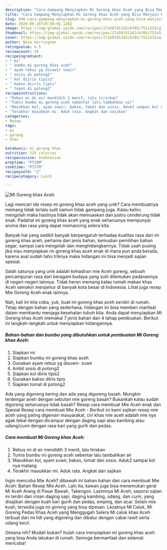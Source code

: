 ```yaml
---
description: "Cara Gampang Menyiapkan Mi Goreng khas Aceh yang Bisa Manjain Lidah"
title: "Cara Gampang Menyiapkan Mi Goreng khas Aceh yang Bisa Manjain Lidah"
slug: 846-cara-gampang-menyiapkan-mi-goreng-khas-aceh-yang-bisa-manjain-lidah
date: 2020-09-16T19:50:03.128Z
image: https://img-global.cpcdn.com/recipes/27a507d13d2cb705/751x532cq70/mi-goreng-khas-aceh-foto-resep-utama.jpg
thumbnail: https://img-global.cpcdn.com/recipes/27a507d13d2cb705/751x532cq70/mi-goreng-khas-aceh-foto-resep-utama.jpg
cover: https://img-global.cpcdn.com/recipes/27a507d13d2cb705/751x532cq70/mi-goreng-khas-aceh-foto-resep-utama.jpg
author: Nina Harrington
ratingvalue: 4.5
reviewcount: 10
recipeingredient:
- " mi"
- " bumbu mi goreng khas aceh"
- " ayam rebus yg disuwir suwir"
- " sosis di potong2"
- " kol diiris tipis2"
- " bakso diiris tipis"
- " tomat di potong2"
recipeinstructions:
- "Rebus mi di air mendidih 3 menit, lalu tiriskan"
- "Tumis bumbu mi goreng aceh sebentar lalu tambahkan air"
- "Masukkan kol, ayam suwir, bakso, tomat dan sosis. Aduk2 sampai kol nya matang"
- "Terakhir masukkan mi. Aduk rata. Angkat dan sajikan"
categories:
- Resep
tags:
- mi
- goreng
- khas

katakunci: mi goreng khas 
nutrition: 225 calories
recipecuisine: Indonesian
preptime: "PT29M"
cooktime: "PT37M"
recipeyield: "2"
recipecategory: Lunch

---
```



![Mi Goreng khas Aceh](https://img-global.cpcdn.com/recipes/27a507d13d2cb705/751x532cq70/mi-goreng-khas-aceh-foto-resep-utama.jpg)

Lagi mencari ide resep mi goreng khas aceh yang unik? Cara membuatnya memang tidak terlalu sulit namun tidak gampang juga. Kalau keliru mengolah maka hasilnya tidak akan memuaskan dan justru cenderung tidak enak. Padahal mi goreng khas aceh yang enak seharusnya mempunyai aroma dan rasa yang dapat memancing selera kita.

Banyak hal yang sedikit banyak berpengaruh terhadap kualitas rasa dari mi goreng khas aceh, pertama dari jenis bahan, kemudian pemilihan bahan segar, sampai cara mengolah dan menghidangkannya. Tidak usah pusing jika mau menyiapkan mi goreng khas aceh enak di mana pun anda berada, karena asal sudah tahu triknya maka hidangan ini bisa menjadi sajian spesial.

Salah satunya yang unik adalah kehadiran mie Aceh goreng, sebuah percampuran rasa dari beragam budaya yang sulit ditemukan padanannya di negeri-negeri lainnya. Tidak heran memang kalau rumah makan khas Aceh semakin menjamur di banyak kota besar di Indonesia. Lihat juga resep Mie Goreng Aceh enak lainnya.


Nah, kali ini kita coba, yuk, buat mi goreng khas aceh sendiri di rumah. Tetap dengan bahan yang sederhana, hidangan ini bisa memberi manfaat dalam membantu menjaga kesehatan tubuh kita. Anda dapat menyiapkan Mi Goreng khas Aceh memakai 7 jenis bahan dan 4 tahap pembuatan. Berikut ini langkah-langkah untuk menyiapkan hidangannya.

<!--inarticleads1-->

##### Bahan-bahan dan bumbu yang dibutuhkan untuk pembuatan Mi Goreng khas Aceh:

1. Siapkan  mi
1. Siapkan  bumbu mi goreng khas aceh
1. Gunakan  ayam rebus yg disuwir- suwir
1. Ambil  sosis di potong2
1. Siapkan  kol diiris tipis2
1. Gunakan  bakso diiris tipis
1. Siapkan  tomat di potong2


Ada yang digoreng kering dan ada yang digoreng basah. Mungkin terdengar aneh dengan sebutan mie goreng basah? Bukankah kalau sudah digoreng seharusnya tidak basah? Resep cara membuat Mie Aceh enak dan Spesial Resep cara membuat Mie Aceh - Berikut ini kami sajikan resep mie aceh yang paling digemari masyarakat, ciri khas mie aceh adalah mie nya agak tebal dengan dicampur dengan daging sapi atau kambing atau udang/cumi dengan rasa kari yang gurih dan pedas. 

<!--inarticleads2-->

##### Cara membuat Mi Goreng khas Aceh:

1. Rebus mi di air mendidih 3 menit, lalu tiriskan
1. Tumis bumbu mi goreng aceh sebentar lalu tambahkan air
1. Masukkan kol, ayam suwir, bakso, tomat dan sosis. Aduk2 sampai kol nya matang
1. Terakhir masukkan mi. Aduk rata. Angkat dan sajikan


Ingin mencoba Mie Aceh? dibawah ini bahan bahan dan cara membuat Mie Aceh: Bahan Resep Mie Aceh. Lain itu, kawan juga bisa menemukan gerai Mi Aceh Arang di Pasar Bawah, Takengon. Lazimnya Mi Aceh, seporsi sajian ini terdiri dari irisan daging sapi, daging kambing, udang, dan cumi, yang disajikan dengan kuah kari gurih dan pedas, emping, dan acar. Selain mie kuah, tersedia juga mi goreng yang bisa dipesan. Lezatnya Mi Caluk, Mi Goreng Pedas Khas Aceh yang Menggugah Selera Mi caluk khas Aceh terbuat dari mi lidi yang digoreng dan dibalur dengan cabai rawit serta udang kecil. 

Gimana nih? Mudah bukan? Itulah cara menyiapkan mi goreng khas aceh yang bisa Anda lakukan di rumah. Semoga bermanfaat dan selamat mencoba!
